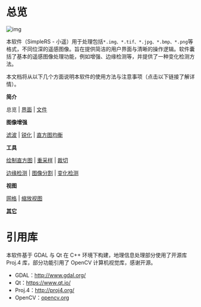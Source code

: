 # 总览

![img](https://i.loli.net/2018/01/12/5a5874dad07eb.png)

本软件（SimpleRS - 小遥）用于处理包括`*.img、*.tif、*.jpg、*.bmp、*.png`等格式，不同位深的遥感图像。旨在提供简洁的用户界面与清晰的操作逻辑。软件囊括了基本的遥感图像处理功能，例如增强、边缘检测等，并提供了一种变化检测方法。

本文档将从以下几个方面说明本软件的使用方法与注意事项（点击以下链接了解详情）。

**简介**

总览  |  [界面](https://imalan.cn/simplers/界面.html)  |  [文件](https://imalan.cn/simplers/文件.html)

**图像增强**

[滤波](https://imalan.cn/simplers/滤波.html)  |  [锐化](https://imalan.cn/simplers/锐化.html)  |  [直方图均衡](https://imalan.cn/simplers/直方图均衡.html)

**工具**

[绘制直方图](https://imalan.cn/simplers/绘制直方图.html)  |  [重采样](https://imalan.cn/simplers/重采样.html)  |  [裁切](https://imalan.cn/simplers/裁切.html)

[边缘检测](https://imalan.cn/simplers/边缘检测.html)  |  [图像分割](https://imalan.cn/simplers/图像分割.html)  |  [变化检测](https://imalan.cn/simplers/变化检测.html)

**视图**

[网格](https://imalan.cn/simplers/网格.html)  |  [缩放视图](https://imalan.cn/simplers/缩放.html)

[**其它**](https://imalan.cn/simplers/其它说明.html)

# 引用库

本软件基于 GDAL 与 Qt 在 C++ 环境下构建，地理信息处理部分使用了开源库 Proj.4 库，部分功能引用了 OpenCV 计算机视觉库，感谢开源。

- GDAL：<http://www.gdal.org/>
- Qt：<https://www.qt.io/>
- Proj.4：<http://proj4.org/>
- OpenCV：[opencv.org](https://simplers.imalan.cn/opencv.org)
